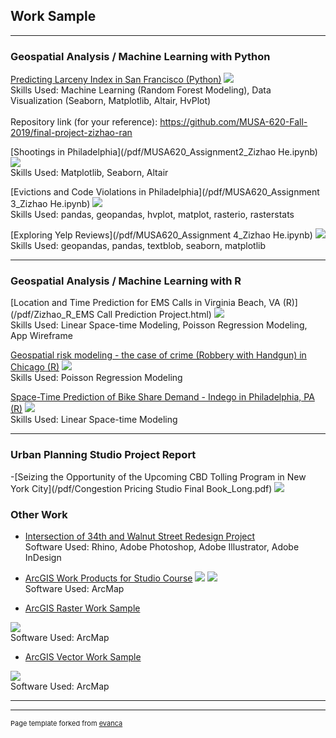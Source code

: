 ## Work Sample

---

### Geospatial Analysis / Machine Learning with Python

[Predicting Larceny Index in San Francisco (Python)](https://njxinran95.github.io/xin_he_finalproject/)
<img src="images/Python_img1.png?raw=true"/>
<br>Skills Used: Machine Learning (Random Forest Modeling), Data Visualization (Seaborn, Matplotlib, Altair, HvPlot)<br>
<br>Repository link (for your reference): https://github.com/MUSA-620-Fall-2019/final-project-zizhao-ran<br>

[Shootings in Philadelphia](/pdf/MUSA620_Assignment2_Zizhao He.ipynb)
<img src="images/Ass2_Python.JPG?raw=true"/>
<br>Skills Used: Matplotlib, Seaborn, Altair<br>

[Evictions and Code Violations in Philadelphia](/pdf/MUSA620_Assignment 3_Zizhao He.ipynb)
<img src="images/Ass3_Python.JPG?raw=true"/>
<br>Skills Used: pandas, geopandas, hvplot, matplot, rasterio, rasterstats<br>

[Exploring Yelp Reviews](/pdf/MUSA620_Assignment 4_Zizhao He.ipynb)
<img src="images/Ass4_Python.JPG?raw=true"/>
<br>Skills Used: geopandas, pandas, textblob, seaborn, matplotlib<br>

---

### Geospatial Analysis / Machine Learning with R

[Location and Time Prediction for EMS Calls in Virginia Beach, VA (R)](/pdf/Zizhao_R_EMS Call Prediction Project.html)
<img src="images/EMS_TitleImg.jpeg?raw=true"/>
<br>Skills Used: Linear Space-time Modeling, Poisson Regression Modeling, App Wireframe<br>

[Geospatial risk modeling - the case of crime (Robbery with Handgun) in Chicago (R)](/pdf/ZizhaoHe_Crime_Prediction.html)
<img src="images/Crime_Prediction.png?raw=true"/>
<br>Skills Used: Poisson Regression Modeling<br>

[Space-Time Prediction of Bike Share Demand - Indego in Philadelphia, PA (R)](/pdf/SpaceTime_Philly.html)
<img src="images/Indego.jpg?raw=true"/>
<br>Skills Used: Linear Space-time Modeling<br>

---

### Urban Planning Studio Project Report

-[Seizing the Opportunity of the Upcoming CBD Tolling Program in New York City](/pdf/Congestion Pricing Studio Final Book_Long.pdf)
<img src="images/CBD Tolling Base Map.png?raw=true"/>

### Other Work

- [Intersection of 34th and Walnut Street Redesign Project](/pdf/Zizhao_WorkSample_SiteDesign.pdf)
<br>Software Used: Rhino, Adobe Photoshop, Adobe Illustrator, Adobe InDesign<br>

- [ArcGIS Work Products for Studio Course](/pdf/Zizhao_ArcGIS_WorkSample_StudioCourse.pdf)
<img src="images/Studio_Picture1.jpg?raw=true"/> <img src="images/Studio_Picture2.jpg?raw=true"/>
<br>Software Used: ArcMap<br>

- [ArcGIS Raster Work Sample](/pdf/Zizhao_ArcGIS_Raster_WorkSample1.pdf)
<img src="images/Raster_Photo.jpg?raw=true"/>
<br>Software Used: ArcMap<br>

- [ArcGIS Vector Work Sample](/pdf/Zizhao_ArcGIS_Vector_WorkSample1.pdf)
<img src="images/Vector_Picture.jpg?raw=true"/>
<br>Software Used: ArcMap<br>

---




---
<p style="font-size:11px">Page template forked from <a href="https://github.com/evanca/quick-portfolio">evanca</a></p>
<!-- Remove above link if you don't want to attibute -->

